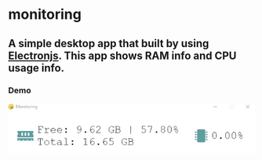 # monitoring

## A simple desktop app that built by using [Electronjs](https://www.electronjs.org/). This app shows RAM info and CPU usage info.

### Demo

![Demo](./demo/Monitoring.gif)
